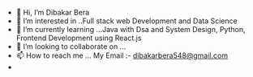 - 👋 Hi, I’m Dibakar Bera
- 👀 I’m interested in ..Full stack web Development and Data Science
- 🌱 I’m currently learning ...Java with Dsa and System Design, Python, Frontend Development using React.js
- 💞️ I’m looking to collaborate on ...
- 📫 How to reach me ... My Email :- dibakarbera548@gmail.com
-                   

<!---
dibakarbera01/dibakarbera01 is a ✨ special ✨ repository because its `README.md` (this file) appears on your GitHub profile.
You can click the Preview link to take a look at your changes.
--->
